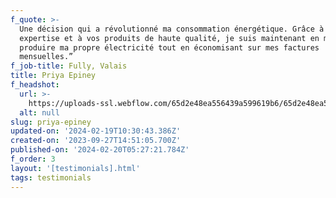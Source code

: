 ```yaml
---
f_quote: >-
  Une décision qui a révolutionné ma consommation énergétique. Grâce à votre
  expertise et à vos produits de haute qualité, je suis maintenant en mesure de
  produire ma propre électricité tout en économisant sur mes factures
  mensuelles.”
f_job-title: Fully, Valais
title: Priya Epiney
f_headshot:
  url: >-
    https://uploads-ssl.webflow.com/65d2e48ea556439a599619b6/65d2e48ea556439a59961a18_Young%20Employees4.webp
  alt: null
slug: priya-epiney
updated-on: '2024-02-19T10:30:43.386Z'
created-on: '2023-09-27T14:51:05.700Z'
published-on: '2024-02-20T05:27:21.784Z'
f_order: 3
layout: '[testimonials].html'
tags: testimonials
---
```



